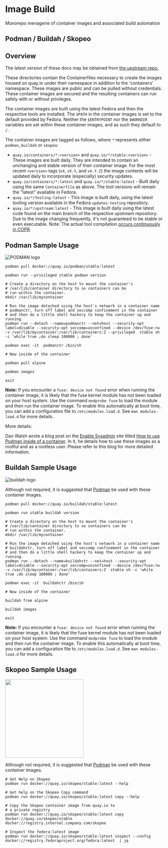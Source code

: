 # Image Build

Monorepo menagerie of container images and associated build automation

## Podman / Buildah / Skopeo

## Overview

[comment]: <> (***ATTENTION*** ***WARNING*** ***ALERT*** ***CAUTION*** ***DANGER***)
[comment]: <> ()
[comment]: <> (ANY changes made below, once committed/merged must)
[comment]: <> (be manually copy/pasted -in markdown- into the description)
[comment]: <> (field on Quay at the following locations, where * represents podman|buildah|skopeo:)
[comment]: <> ()
[comment]: <> (https://quay.io/repository/containers/*)
[comment]: <> (https://quay.io/repository/*/stable)
[comment]: <> (https://quay.io/repository/*/testing)
[comment]: <> (https://quay.io/repository/*/upstream)
[comment]: <> ()
[comment]: <> (***ATTENTION*** ***WARNING*** ***ALERT*** ***CAUTION*** ***DANGER***)

The latest version of these docs may be obtained from [the upstream
repo.](https://github.com/containers/image_build/blob/main/README.md)

These directories contain the Containerfiles necessary to create the images housed on
quay.io under their namespace in addition to the 'containers' namespace.  These
images are public and can be pulled without credentials.  These container images are secured and the
resulting containers can run safely with or without privileges.

The container images are built using the latest Fedora and then the respective tools are installed.
The `$PATH` in the container images is set to the default provided by Fedora.  Neither the
`$ENTRYPOINT` nor the `$WORKDIR` variables are set within these container images, and as
such they default to `/`.

The container images are tagged as follows, where `*` represents either `podman`, `buildah`
or `skopeo`:

  * `quay.io/containers/*:<version>` and `quay.io/*/stable:<version>` -
    These images are built daily.  They are intended to contain an unchanging
    and stable version of their container image. For the most recent `<version>` tags (`vX`,
    `vX.Y`, and `vX.Y.Z`) the image contents will be updated daily to incorporate
    (especially) security updates.
  * `quay.io/containers/*:latest` and `quay.io/*/stable:latest` -
    Built daily using the same `Containerfile` as above.  The tool versions
    will remain the "latest" available in Fedora.
  * `quay.io/*/testing:latest` - This image is built daily, using the
    latest tooling version available in the Fedora `updates-testing` repository.
  * `quay.io/*/upstream:latest` - This image is built daily using the latest
    code found on the main branch of the respective upstream repository. Due to the
    image changing frequently, it's not guaranteed to be stable or even executable.
    Note: The actual tool compilation [occurs continuously in
    COPR](https://copr.fedorainfracloud.org/coprs/rhcontainerbot/podman-next/).

## Podman Sample Usage

![PODMAN logo](https://raw.githubusercontent.com/containers/common/main/logos/podman-logo-full-vert.png)

```
podman pull docker://quay.io/podman/stable:latest

podman run --privileged stable podman version

# Create a directory on the host to mount the container's
# /var/lib/container directory to so containers can be
# run within the container.
mkdir /var/lib/mycontainer

# Run the image detached using the host's network in a container name
# podmanctr, turn off label and seccomp confinement in the container
# and then do a little shell hackery to keep the container up and running.
podman run --detach --name=podmanctr --net=host --security-opt label=disable --security-opt seccomp=unconfined --device /dev/fuse:rw -v /var/lib/mycontainer:/var/lib/containers:Z --privileged  stable sh -c 'while true ;do sleep 100000 ; done'

podman exec -it  podmanctr /bin/sh

# Now inside of the container

podman pull alpine

podman images

exit
```

**Note:** If you encounter a `fuse: device not found` error when running the container image, it is likely that
the fuse kernel module has not been loaded on your host system.  Use the command `modprobe fuse` to load the
module and then run the container image.  To enable this automatically at boot time, you can add a configuration
file to `/etc/modules.load.d`.  See `man modules-load.d` for more details.

More details:

Dan Walsh wrote a blog post on the [Enable Sysadmin](https://www.redhat.com/sysadmin/) site titled [How to use Podman inside of a container](https://www.redhat.com/sysadmin/podman-inside-container).  In it, he details how to use these images as a rootful and as a rootless user.  Please refer to this blog for more detailed information.


## Buildah Sample Usage

![buildah logo](https://cdn.rawgit.com/containers/buildah/main/logos/buildah-logo_large.png)

Although not required, it is suggested that [Podman](https://github.com/containers/podman) be used with
these container images.

```
podman pull docker://quay.io/buildah/stable:latest

podman run stable buildah version

# Create a directory on the host to mount the container's
# /var/lib/container directory to so containers can be
# run within the container.
mkdir /var/lib/mycontainer

# Run the image detached using the host's network in a container name
# buildahctr, turn off label and seccomp confinement in the container
# and then do a little shell hackery to keep the container up and running.
podman run --detach --name=buildahctr --net=host --security-opt label=disable --security-opt seccomp=unconfined --device /dev/fuse:rw -v /var/lib/mycontainer:/var/lib/containers:Z  stable sh -c 'while true ;do sleep 100000 ; done'

podman exec -it  buildahctr /bin/sh

# Now inside of the container

buildah from alpine

buildah images

exit
```

**Note:** If you encounter a `fuse: device not found` error when running the container image, it is likely that
the fuse kernel module has not been loaded on your host system.  Use the command `modprobe fuse` to load the
module and then run the container image.  To enable this automatically at boot time, you can add a configuration
file to `/etc/modules.load.d`.  See `man modules-load.d` for more details.


## Skopeo Sample Usage

<img src="https://cdn.rawgit.com/containers/skopeo/main/docs/skopeo.svg" width="250">

Although not required, it is suggested that [Podman](https://github.com/containers/podman) be used with these container images.

```
# Get Help on Skopeo
podman run docker://quay.io/skopeo/stable:latest --help

# Get help on the Skopeo Copy command
podman run docker://quay.io/skopeo/stable:latest copy --help

# Copy the Skopeo container image from quay.io to
# a private registry
podman run docker://quay.io/skopeo/stable:latest copy docker://quay.io/skopeo/stable docker://registry.internal.company.com/skopeo

# Inspect the fedora:latest image
podman run docker://quay.io/skopeo/stable:latest inspect --config docker://registry.fedoraproject.org/fedora:latest  | jq
```
